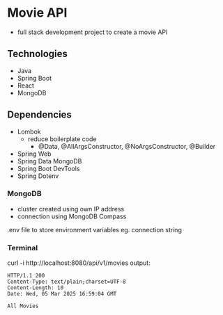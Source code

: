 # Movie API
- full stack development project to create a movie API

## Technologies
- Java
- Spring Boot
- React
- MongoDB

## Dependencies
- Lombok
  - reduce boilerplate code
    - @Data, @AllArgsConstructor, @NoArgsConstructor, @Builder
- Spring Web
- Spring Data MongoDB
- Spring Boot DevTools
- Spring Dotenv

### MongoDB
- cluster created using own IP address
- connection using MongoDB Compass

.env file to store environment variables eg. connection string

### Terminal
curl -i http://localhost:8080/api/v1/movies
output:
````
HTTP/1.1 200
Content-Type: text/plain;charset=UTF-8
Content-Length: 10
Date: Wed, 05 Mar 2025 16:59:04 GMT

All Movies
